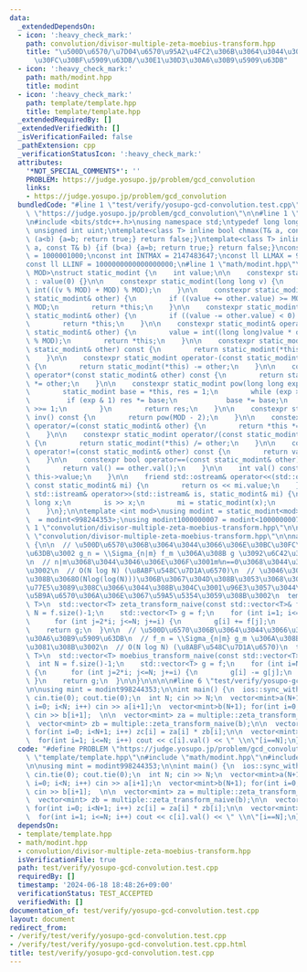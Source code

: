 ```yaml
---
data:
  _extendedDependsOn:
  - icon: ':heavy_check_mark:'
    path: convolution/divisor-multiple-zeta-moebius-transform.hpp
    title: "\u500D\u6570/\u7D04\u6570\u95A2\u4FC2\u306B\u3064\u3044\u3066\u306E\u30BC\
      \u30FC\u30BF\u5909\u63DB/\u30E1\u30D3\u30A6\u30B9\u5909\u63DB"
  - icon: ':heavy_check_mark:'
    path: math/modint.hpp
    title: modint
  - icon: ':heavy_check_mark:'
    path: template/template.hpp
    title: template/template.hpp
  _extendedRequiredBy: []
  _extendedVerifiedWith: []
  _isVerificationFailed: false
  _pathExtension: cpp
  _verificationStatusIcon: ':heavy_check_mark:'
  attributes:
    '*NOT_SPECIAL_COMMENTS*': ''
    PROBLEM: https://judge.yosupo.jp/problem/gcd_convolution
    links:
    - https://judge.yosupo.jp/problem/gcd_convolution
  bundledCode: "#line 1 \"test/verify/yosupo-gcd-convolution.test.cpp\"\n#define PROBLEM\
    \ \"https://judge.yosupo.jp/problem/gcd_convolution\"\n\n#line 1 \"template/template.hpp\"\
    \n#include <bits/stdc++.h>\nusing namespace std;\ntypedef long long ll;\ntypedef\
    \ unsigned int uint;\ntemplate<class T> inline bool chmax(T& a, const T& b) {if\
    \ (a<b) {a=b; return true;} return false;}\ntemplate<class T> inline bool chmin(T&\
    \ a, const T& b) {if (b<a) {a=b; return true;} return false;}\nconst int INTINF\
    \ = 1000001000;\nconst int INTMAX = 2147483647;\nconst ll LLMAX = 9223372036854775807;\n\
    const ll LLINF = 1000000000000000000;\n#line 1 \"math/modint.hpp\"\n\n\n\ntemplate<int\
    \ MOD>\nstruct static_modint {\n    int value;\n\n    constexpr static_modint()\
    \ : value(0) {}\n\n    constexpr static_modint(long long v) {\n        value =\
    \ int(((v % MOD) + MOD) % MOD);\n    }\n\n    constexpr static_modint& operator+=(const\
    \ static_modint& other) {\n        if ((value += other.value) >= MOD) value -=\
    \ MOD;\n        return *this;\n    }\n\n    constexpr static_modint& operator-=(const\
    \ static_modint& other) {\n        if ((value -= other.value) < 0) value += MOD;\n\
    \        return *this;\n    }\n\n    constexpr static_modint& operator*=(const\
    \ static_modint& other) {\n        value = int((long long)value * other.value\
    \ % MOD);\n        return *this;\n    }\n\n    constexpr static_modint operator+(const\
    \ static_modint& other) const {\n        return static_modint(*this) += other;\n\
    \    }\n\n    constexpr static_modint operator-(const static_modint& other) const\
    \ {\n        return static_modint(*this) -= other;\n    }\n\n    constexpr static_modint\
    \ operator*(const static_modint& other) const {\n        return static_modint(*this)\
    \ *= other;\n    }\n\n    constexpr static_modint pow(long long exp) const {\n\
    \        static_modint base = *this, res = 1;\n        while (exp > 0) {\n   \
    \         if (exp & 1) res *= base;\n            base *= base;\n            exp\
    \ >>= 1;\n        }\n        return res;\n    }\n\n    constexpr static_modint\
    \ inv() const {\n        return pow(MOD - 2);\n    }\n\n    constexpr static_modint&\
    \ operator/=(const static_modint& other) {\n        return *this *= other.inv();\n\
    \    }\n\n    constexpr static_modint operator/(const static_modint& other) const\
    \ {\n        return static_modint(*this) /= other;\n    }\n\n    constexpr bool\
    \ operator!=(const static_modint& other) const {\n        return val() != other.val();\n\
    \    }\n\n    constexpr bool operator==(const static_modint& other) const {\n\
    \        return val() == other.val();\n    }\n\n    int val() const {\n      return\
    \ this->value;\n    }\n\n    friend std::ostream& operator<<(std::ostream& os,\
    \ const static_modint& mi) {\n        return os << mi.value;\n    }\n\n    friend\
    \ std::istream& operator>>(std::istream& is, static_modint& mi) {\n        long\
    \ long x;\n        is >> x;\n        mi = static_modint(x);\n        return is;\n\
    \    }\n};\n\ntemplate <int mod>\nusing modint = static_modint<mod>;\nusing modint998244353\
    \  = modint<998244353>;\nusing modint1000000007 = modint<1000000007>;\n\n\n#line\
    \ 1 \"convolution/divisor-multiple-zeta-moebius-transform.hpp\"\n\n\n\n#line 5\
    \ \"convolution/divisor-multiple-zeta-moebius-transform.hpp\"\n\nnamespace multiple\
    \ {\n\n  // \u500D\u6570\u306B\u3064\u3044\u3066\u306E\u30BC\u30FC\u30BF\u5909\
    \u63DB\u3002 g_n = \\Sigma_{n|m} f_m \u306A\u308B g \u3092\u6C42\u3081\u308B\u3002\
    \n  // n|m\u3068\u3044\u3046\u306E\u306F\u3001m%n==0\u3068\u3044\u3046\u610F\u5473\
    \u3002\n  // O(N log N) (\u8ABF\u548C\u7D1A\u6570)\n  // \u3046\u307E\u304F\u3084\
    \u308B\u3068O(Nlog(log(N)))\u306B\u3067\u304D\u308B\u3053\u3068\u304C\u3088\u304F\
    \u77E5\u3089\u308C\u3066\u3044\u308B\u304C\u3001\u96E3\u3057\u3044\u3057log\u306F\
    \u5B9A\u6570\u306A\u306E\u3067\u59A5\u5354\u3059\u308B\u3002\n  template <typename\
    \ T>\n  std::vector<T> zeta_transform_naive(const std::vector<T>& f) {\n    int\
    \ N = f.size()-1;\n    std::vector<T> g = f;\n    for (int i=1; i<=N; i++) {\n\
    \      for (int j=2*i; j<=N; j+=i) {\n        g[i] += f[j];\n      }\n    }\n\n\
    \    return g;\n  }\n\n  // \u500D\u6570\u306B\u3064\u3044\u3066\u306E\u30E1\u30D3\
    \u30A6\u30B9\u5909\u63DB\n  // f_n = \\Sigma_{n|m} g_m \u306A\u308B g \u3092\u6C42\
    \u3081\u308B\u3002\n  // O(N log N) (\u8ABF\u548C\u7D1A\u6570)\n  template <typename\
    \ T>\n  std::vector<T> moebius_transform_naive(const std::vector<T>& f) {\n  \
    \  int N = f.size()-1;\n    std::vector<T> g = f;\n    for (int i=N; i>=1; i--)\
    \ {\n      for (int j=2*i; j<=N; j+=i) {\n        g[i] -= g[j];\n      }\n   \
    \ }\n    return g;\n  }\n\n}\n\n\n\n#line 6 \"test/verify/yosupo-gcd-convolution.test.cpp\"\
    \n\nusing mint = modint998244353;\n\nint main() {\n  ios::sync_with_stdio(0);\
    \ cin.tie(0); cout.tie(0);\n  int N; cin >> N;\n  vector<mint>a(N+1); for(int\
    \ i=0; i<N; i++) cin >> a[i+1];\n  vector<mint>b(N+1); for(int i=0; i<N; i++)\
    \ cin >> b[i+1];  \n\n  vector<mint> za = multiple::zeta_transform_naive(a);\n\
    \  vector<mint> zb = multiple::zeta_transform_naive(b);\n\n  vector<mint> zc(N+1);\
    \ for(int i=0; i<N+1; i++) zc[i] = za[i] * zb[i];\n\n  vector<mint> c = multiple::moebius_transform_naive(zc);\n\
    \  for(int i=1; i<=N; i++) cout << c[i].val() << \" \\n\"[i==N];\n}\n"
  code: "#define PROBLEM \"https://judge.yosupo.jp/problem/gcd_convolution\"\n\n#include\
    \ \"template/template.hpp\"\n#include \"math/modint.hpp\"\n#include \"convolution/divisor-multiple-zeta-moebius-transform.hpp\"\
    \n\nusing mint = modint998244353;\n\nint main() {\n  ios::sync_with_stdio(0);\
    \ cin.tie(0); cout.tie(0);\n  int N; cin >> N;\n  vector<mint>a(N+1); for(int\
    \ i=0; i<N; i++) cin >> a[i+1];\n  vector<mint>b(N+1); for(int i=0; i<N; i++)\
    \ cin >> b[i+1];  \n\n  vector<mint> za = multiple::zeta_transform_naive(a);\n\
    \  vector<mint> zb = multiple::zeta_transform_naive(b);\n\n  vector<mint> zc(N+1);\
    \ for(int i=0; i<N+1; i++) zc[i] = za[i] * zb[i];\n\n  vector<mint> c = multiple::moebius_transform_naive(zc);\n\
    \  for(int i=1; i<=N; i++) cout << c[i].val() << \" \\n\"[i==N];\n}"
  dependsOn:
  - template/template.hpp
  - math/modint.hpp
  - convolution/divisor-multiple-zeta-moebius-transform.hpp
  isVerificationFile: true
  path: test/verify/yosupo-gcd-convolution.test.cpp
  requiredBy: []
  timestamp: '2024-06-18 18:48:26+09:00'
  verificationStatus: TEST_ACCEPTED
  verifiedWith: []
documentation_of: test/verify/yosupo-gcd-convolution.test.cpp
layout: document
redirect_from:
- /verify/test/verify/yosupo-gcd-convolution.test.cpp
- /verify/test/verify/yosupo-gcd-convolution.test.cpp.html
title: test/verify/yosupo-gcd-convolution.test.cpp
---
```

